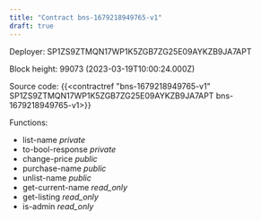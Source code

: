 ```yaml
---
title: "Contract bns-1679218949765-v1"
draft: true
---
```

Deployer: SP1ZS9ZTMQN17WP1K5ZGB7ZG25E09AYKZB9JA7APT


 



Block height: 99073 (2023-03-19T10:00:24.000Z)

Source code: {{<contractref "bns-1679218949765-v1" SP1ZS9ZTMQN17WP1K5ZGB7ZG25E09AYKZB9JA7APT bns-1679218949765-v1>}}

Functions:

* list-name _private_
* to-bool-response _private_
* change-price _public_
* purchase-name _public_
* unlist-name _public_
* get-current-name _read_only_
* get-listing _read_only_
* is-admin _read_only_
